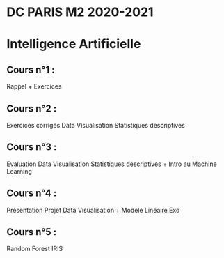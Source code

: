 # DC PARIS M2 2020-2021

# Intelligence Artificielle

## Cours n°1 :
Rappel + Exercices

## Cours n°2 :
Exercices corrigés Data Visualisation Statistiques descriptives

## Cours n°3 :
Evaluation Data Visualisation Statistiques descriptives + Intro au Machine Learning

## Cours n°4 :
Présentation Projet Data Visualisation + Modèle Linéaire Exo

## Cours n°5 :
Random Forest IRIS

